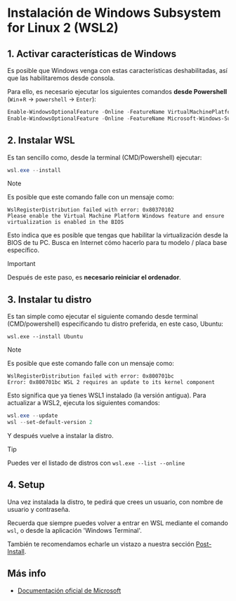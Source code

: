 # Instalación de Windows Subsystem for Linux 2 (WSL2)

## 1. Activar características de Windows
Es posible que Windows venga con estas características deshabilitadas, así que las habilitaremos desde consola.

Para ello, es necesario ejecutar los siguientes comandos **desde Powershell** (`Win`+`R` → `powershell` → `Enter`):
```powershell
Enable-WindowsOptionalFeature -Online -FeatureName VirtualMachinePlatform
Enable-WindowsOptionalFeature -Online -FeatureName Microsoft-Windows-Subsystem-Linux
```


## 2. Instalar WSL
Es tan sencillo como, desde la terminal (CMD/Powershell) ejecutar:
```powershell
wsl.exe --install
```

> [!NOTE]
> Es posible que este comando falle con un mensaje como:
> ```
> WslRegisterDistribution failed with error: 0x80370102
> Please enable the Virtual Machine Platform Windows feature and ensure virtualization is enabled in the BIOS
> ```
> Esto indica que es posible que tengas que habilitar la virtualización desde la BIOS de tu PC. Busca en Internet cómo hacerlo para tu modelo / placa base específico.

> [!IMPORTANT]
> Después de este paso, es **necesario reiniciar el ordenador**.


## 3. Instalar tu distro
Es tan simple como ejecutar el siguiente comando desde terminal (CMD/powershell) especificando tu distro preferida, en este caso, Ubuntu:
```powereshell
wsl.exe --install Ubuntu
```

> [!NOTE]
> Es posible que este comando falle con un mensaje como:
> ```
> WslRegisterDistribution failed with error: 0x800701bc
> Error: 0x800701bc WSL 2 requires an update to its kernel component
> ```
> Esto significa que ya tienes WSL1 instalado (la versión antigua). Para actualizar a WSL2, ejecuta los siguientes comandos:
> ```powershell
> wsl.exe --update
> wsl --set-default-version 2
> ```
> Y después vuelve a instalar la distro.

> [!TIP]
> Puedes ver el listado de distros con `wsl.exe --list --online`


## 4. Setup
Una vez instalada la distro, te pedirá que crees un usuario, con nombre de usuario y contraseña.

Recuerda que siempre puedes volver a entrar en WSL mediante el comando `wsl`, o desde la aplicación 'Windows Terminal'.

También te recomendamos echarle un vistazo a nuestra sección [Post-Install](post-install.md).

<!-- TODO: how to disable sudo password -->

## Más info
- [Documentación oficial de Microsoft](https://learn.microsoft.com/windows/wsl/)
